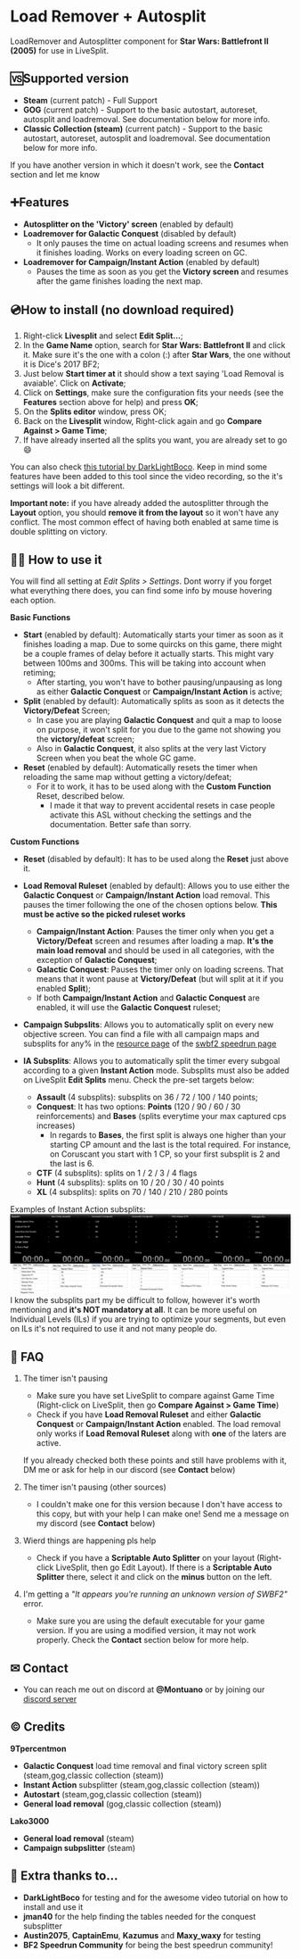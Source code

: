 # Load Remover + Autosplit

LoadRemover and Autosplitter component for **Star Wars: Battlefront II (2005)** for use in LiveSplit.

## 🆚Supported version
- **Steam** (current patch) - Full Support
- **GOG** (current patch) - Support to the basic autostart, autoreset, autosplit and loadremoval. See documentation below for more info.
- **Classic Collection (steam)** (current patch) - Support to the basic autostart, autoreset, autosplit and loadremoval. See documentation below for more info.

If you have another version in which it doesn't work, see the **Contact** section and let me know

## ➕Features
- **Autosplitter on the 'Victory' screen** (enabled by default)
- **Loadremover for Galactic Conquest** (disabled by default)
  - It only pauses the time on actual loading screens and resumes when it finishes loading. Works on every loading screen on GC.
- **Loadremover for Campaign/Instant Action** (enabled by default)
  - Pauses the time as soon as you get the **Victory screen** and resumes after the game finishes loading the next map.  

## 💿How to install (no download required)
1. Right-click **Livesplit** and select **Edit Split...**;
2. In the **Game Name** option, search for **Star Wars: Battlefront II** and click it. Make sure it's the one with a colon (:) after **Star Wars**, the one without it is Dice's 2017 BF2;
3. Just below **Start timer at** it should show a text saying 'Load Removal is avaiable'. Click on **Activate**;
4. Click on **Settings**, make sure the configuration fits your needs (see the **Features** section above for help) and press **OK**;
5. On the **Splits editor** window, press OK;
6. Back on the **Livesplit** window, Right-click again and go **Compare Against > Game Time**;
7. If have already inserted all the splits you want, you are already set to go 😄

You can also check [this tutorial by DarkLightBoco](https://www.youtube.com/watch?v=usko-Cj9yxA). Keep in mind some features have been added to this tool since the video recording, so the it's settings will look a bit different.

**Important note:** if you have already added the autosplitter through the **Layout** option, you should **remove it from the layout** so it won't have any conflict. The most common effect of having both enabled at same time is double splitting on victory.

## 👨‍🏫 How to use it

You will find all setting at _Edit Splits > Settings_. Dont worry if you forget what everything there does, you can find some info by mouse hovering each option.

**Basic Functions**
- **Start** (enabled by default): Automatically starts your timer as soon as it finishes loading a map. Due to some quircks on this game, there might be a couple frames of delay before it actually starts. This might vary between 100ms and 300ms. This will be taking into account when retiming;
  - After starting, you won't have to bother pausing/unpausing as long as either **Galactic Conquest** or **Campaign/Instant Action** is active; 
- **Split** (enabled by default): Automatically splits as soon as it detects the **Victory/Defeat** Screen; 
  - In case you are playing **Galactic Conquest** and quit a map to loose on purpose, it won't split for you due to the game not showing you the **victory/defeat** screen;
  - Also in **Galactic Conquest**, it also splits at the very last Victory Screen when you beat the whole GC game.
- **Reset** (enabled by default): Automatically resets the timer when reloading the same map without getting a victory/defeat; 
  - For it to work, it has to be used along with the **Custom Function** Reset, described below.
    - I made it that way to prevent accidental resets in case people activate this ASL without checking the settings and the documentation. Better safe than sorry.
 

**Custom Functions**
- **Reset** (disabled by default): It has to be used along the **Reset** just above it.
- **Load Removal Ruleset** (enabled by default): Allows you to use either the **Galactic Conquest** or **Campaign/Instant Action** load removal. This pauses the timer following the one of the chosen options below. **This must be active so the picked ruleset works**
  - **Campaign/Instant Action**: Pauses the timer only when you get a **Victory/Defeat** screen and resumes after loading a map. **It's the main load removal** and should be used in all categories, with the exception of **Galactic Conquest**;
  - **Galactic Conquest**: Pauses the timer only on loading screens. That means that it wont pause at **Victory/Defeat** (but will split at it if you enabled **Split**);
  - If both **Campaign/Instant Action** and **Galactic Conquest** are enabled, it will use the **Galactic Conquest** ruleset;
 
- **Campaign Subpslits**: Allows you to automatically split on every new objective screen. You can find a file with all campaign maps and subsplits for any% in the [resource page](https://www.speedrun.com/swbf2/resources/zlmje) of the [swbf2 speedrun page](https://www.speedrun.com/swbf2) 

- **IA Subsplits**: Allows you to automatically split the timer every subgoal according to a given **Instant Action** mode. Subsplits must also be added on LiveSplit **Edit Splits** menu. Check the pre-set targets below:
  - **Assault** (4 subsplits): subsplits on 36 / 72 / 100 / 140 points;
  - **Conquest**: It has two options: **Points** (120 / 90 / 60 / 30 reinforcements) and **Bases** (splits everytime your max captured cps increases)
    - In regards to **Bases**, the first split is always one higher than your starting CP amount and the last is the total required. For instance, on Coruscant you start with 1 CP, so your first subsplit is 2 and the last is 6.
  - **CTF** (4 subsplits): splits on 1 / 2 / 3 / 4 flags
  - **Hunt** (4 subsplits): splits on 10 / 20 / 30 / 40 points
  - **XL** (4 subsplits): splits on 70 / 140 / 210 / 280 points

Examples of Instant Action subsplits:
 ![subsplits examples](https://github.com/9Tpercentmon/swbf2_loadremover/blob/main/github_subsplits.png?raw=true)
I know the subsplits part my be difficult to follow, however it's worth mentioning and **it's NOT mandatory at all**. It can be more useful on Individual Levels (ILs) if you are trying to optimize your segments, but even on ILs it's not required to use it and not many people do.
  
## 📜 FAQ

1. The timer isn't pausing
    - Make sure you have set LiveSplit to compare against Game Time (Right-click on LiveSplit, then go **Compare Against > Game Time**)
    - Check if you have **Load Removal Ruleset** and either **Galactic Conquest** or **Campaign/Instant Action** enabled. The load removal only works if **Load Removal Ruleset** along with **one** of the laters are active.
  
    If you already checked both these points and still have problems with it, DM me or ask for help in our discord (see **Contact** below)
2. The timer isn't pausing (other sources)
    - I couldn't make one for this version because I don't have access to this copy, but with your help I can make one! Send me a message on my discord (see **Contact** below)
    
3. Wierd things are happening pls help
    - Check if you have a **Scriptable Auto Splitter** on your layout (Right-click LiveSplit, then go Edit Layout). If there is a **Scriptable Auto Splitter** there, select it and click on the **minus** button on the left.

4. I'm getting a _"It appears you're running an unknown version of SWBF2"_ error.
    - Make sure you are using the default executable for your game version. If you are using a modified version, it may not work properly. Check the **Contact** section below for more help.

     
## ✉ Contact
- You can reach me out on discord at **@Montuano** or by joining our [discord server](https://discord.gg/f8mHxWb) 

## © Credits

**9Tpercentmon**
- **Galactic Conquest** load time removal and final victory screen split (steam,gog,classic collection (steam))
- **Instant Action** subsplitter (steam,gog,classic collection (steam))
- **Autostart** (steam,gog,classic collection (steam))
- **General load removal** (gog,classic collection (steam))

**Lako3000**
- **General load removal** (steam)
- **Campaign subpslitter**  (steam)

## 💜 Extra thanks to...
- **DarkLightBoco** for testing and for the awesome video tutorial on how to install and use it
- **jman40** for the help finding the tables needed for the conquest subsplitter
- **Austin2075**, **CaptainEmu**, **Kazumus** and **Maxy_waxy** for testing
- **BF2 Speedrun Community** for being the best speedrun community!




